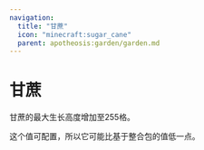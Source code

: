 ```yaml
---
navigation:
  title: "甘蔗"
  icon: "minecraft:sugar_cane"
  parent: apotheosis:garden/garden.md
---
```


# 甘蔗

甘蔗的最大生长高度增加至255格。

这个值可配置，所以它可能比基于整合包的值低一点。

